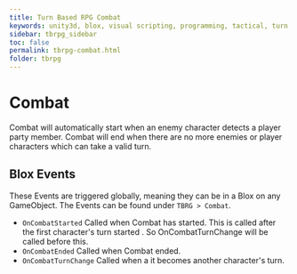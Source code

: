 ```yaml
---
title: Turn Based RPG Combat
keywords: unity3d, blox, visual scripting, programming, tactical, turn based rpg, tbrpg
sidebar: tbrpg_sidebar
toc: false
permalink: tbrpg-combat.html
folder: tbrpg
---
```


Combat
======

Combat will automatically start when an enemy character detects a player party member. Combat will end when there are no more enemies or player characters which can take a valid turn.

Blox Events
-----------

These Events are triggered globally, meaning they can be in a Blox on any GameObject. The Events can be found under `TBRG > Combat`.

- `OnCombatStarted` Called when Combat has started. This is called after the first character's turn started . So OnCombatTurnChange will be called before this.
- `OnCombatEnded` Called when Combat ended.
- `OnCombatTurnChange` Called when a it becomes another character's turn.
